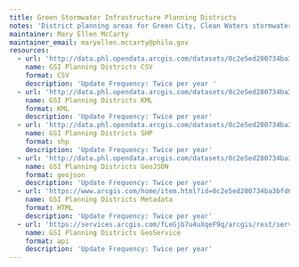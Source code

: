 ```yaml
---
title: Green Stormwater Infrastructure Planning Districts
notes: 'District planning areas for Green City, Clean Waters stormwater management strategic planning. '
maintainer: Mary Ellen McCarty
maintainer_email: maryellen.mccarty@phila.gov
resources:
  - url: 'http://data.phl.opendata.arcgis.com/datasets/0c2e5ed280734ba3bfd698bc73b4fa94_0.csv'
    name: GSI Planning Districts CSV
    format: CSV
    description: 'Update Frequency: Twice per year '
  - url: 'http://data.phl.opendata.arcgis.com/datasets/0c2e5ed280734ba3bfd698bc73b4fa94_0.kml'
    name: GSI Planning Districts KML
    format: KML
    description: 'Update Frequency: Twice per year'
  - url: 'http://data.phl.opendata.arcgis.com/datasets/0c2e5ed280734ba3bfd698bc73b4fa94_0.zip'
    name: GSI Planning Districts SHP
    format: shp
    description: 'Update Frequency: Twice per year'
  - url: 'http://data.phl.opendata.arcgis.com/datasets/0c2e5ed280734ba3bfd698bc73b4fa94_0.geojson'
    name: GSI Planning Districts GeoJSON
    format: geojson
    description: 'Update Frequency: Twice per year'
  - url: 'https://www.arcgis.com/home/item.html?id=0c2e5ed280734ba3bfd698bc73b4fa94'
    name: GSI Planning Districts Metadata
    format: HTML
    description: 'Update Frequency: Twice per year'
  - url: 'https://services.arcgis.com/fLeGjb7u4uXqeF9q/arcgis/rest/services/GSI_Planning_Districts/FeatureServer/0/query?outFields=*&where=1%3D1'
    name: GSI Planning Districts GeoService
    format: api
    description: 'Update Frequency: Twice per year'
---
```

